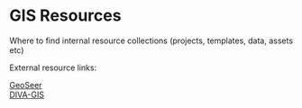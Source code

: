 # GIS Resources

Where to find internal resource collections (projects, templates, data, assets etc)

External resource links:

[GeoSeer](https://www.geoseer.net/)<br>
[DIVA-GIS](https://www.diva-gis.org/)
